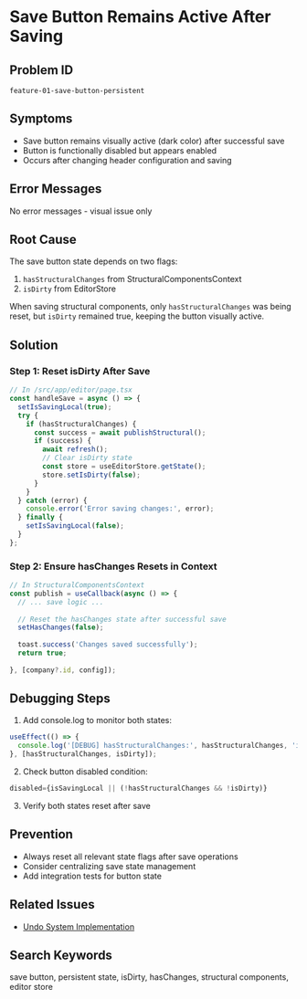 # Save Button Remains Active After Saving

## Problem ID
`feature-01-save-button-persistent`

## Symptoms
- Save button remains visually active (dark color) after successful save
- Button is functionally disabled but appears enabled
- Occurs after changing header configuration and saving

## Error Messages
No error messages - visual issue only

## Root Cause
The save button state depends on two flags:
1. `hasStructuralChanges` from StructuralComponentsContext
2. `isDirty` from EditorStore

When saving structural components, only `hasStructuralChanges` was being reset, but `isDirty` remained true, keeping the button visually active.

## Solution

### Step 1: Reset isDirty After Save
```typescript
// In /src/app/editor/page.tsx
const handleSave = async () => {
  setIsSavingLocal(true);
  try {
    if (hasStructuralChanges) {
      const success = await publishStructural();
      if (success) {
        await refresh();
        // Clear isDirty state
        const store = useEditorStore.getState();
        store.setIsDirty(false);
      }
    }
  } catch (error) {
    console.error('Error saving changes:', error);
  } finally {
    setIsSavingLocal(false);
  }
};
```

### Step 2: Ensure hasChanges Resets in Context
```typescript
// In StructuralComponentsContext
const publish = useCallback(async () => {
  // ... save logic ...
  
  // Reset the hasChanges state after successful save
  setHasChanges(false);
  
  toast.success('Changes saved successfully');
  return true;
  
}, [company?.id, config]);
```

## Debugging Steps
1. Add console.log to monitor both states:
```typescript
useEffect(() => {
  console.log('[DEBUG] hasStructuralChanges:', hasStructuralChanges, 'isDirty:', isDirty);
}, [hasStructuralChanges, isDirty]);
```

2. Check button disabled condition:
```typescript
disabled={isSavingLocal || (!hasStructuralChanges && !isDirty)}
```

3. Verify both states reset after save

## Prevention
- Always reset all relevant state flags after save operations
- Consider centralizing save state management
- Add integration tests for button state

## Related Issues
- [Undo System Implementation](/docs/implementations/features/2025-01-undo-system.md)

## Search Keywords
save button, persistent state, isDirty, hasChanges, structural components, editor store